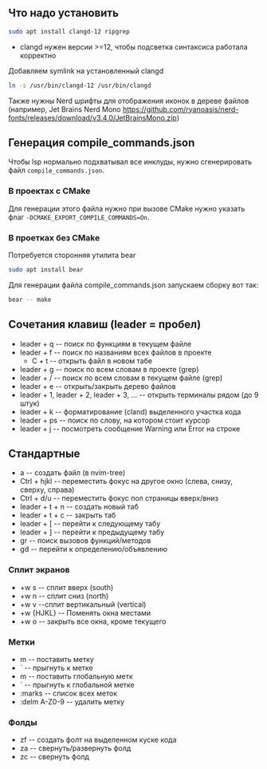 ## Что надо установить
```bash
sudo apt install clangd-12 ripgrep
```
- clangd нужен версии >=12, чтобы подсветка синтаксиса работала корректно

Добавляем symlink на установленный clangd
```bash
ln -s /usr/bin/clangd-12 /usr/bin/clangd
```

Также нужны Nerd шрифты для отображения иконок в дереве файлов (например, Jet Brains Nerd Mono https://github.com/ryanoasis/nerd-fonts/releases/download/v3.4.0/JetBrainsMono.zip)

## Генерация compile_commands.json
Чтобы lsp нормально подхватывал все инклуды, нужно сгенерировать файл `compile_commands.json`.

### В проектах с CMake
Для генерации этого файла  нужно при вызове CMake нужно указать флаг `-DCMAKE_EXPORT_COMPILE_COMMANDS=On`.

### В проетках без CMake
Потребуется сторонняя утилита bear
```bash
sudo apt install bear
```

Для генерации файла compile_commands.json запускаем сборку вот так:
```bash
bear -- make
```

## Сочетания клавиш (leader = пробел)

- leader + q -- поиск по функциям в текущем файле
- leader + f -- поиск по названиям всех файлов в проекте
  - C + t -- открыть файл в новом табе
- leader + g -- поиск по всем словам в проекте (grep)
- leader + / -- поиск по всем словам в текущем файле (grep)
- leader + e -- открыть/закрыть дерево файлов
- leader + 1, leader + 2, leader + 3, ... -- открыть терминалы рядом (до 9 штук)
- leader + k -- форматирование (cland) выделенного участка кода
- leader + ps -- поиск по слову, на котором стоит курсор
- leader + j -- посмотреть сообщение Warning или Error на строке

## Стандартные
- a -- создать файл (в nvim-tree)
- Ctrl + hjkl -- переместить фокус на другое окно (слева, снизу, сверху, справа)
- Ctrl + d/u -- переместить фокус пол страницы вверх/вниз
- leader + t + n -- создать новый таб
- leader + t + c -- закрыть таб
- leader + [ -- перейти к следующему табу
- leader + ] -- перейти к предыдущему табу
- gr -- поиск вызовов функций/методов
- gd -- перейти к определению/объявлению

### Сплит экранов
- <CTRL>+w s -- сплит вверх (south)
- <CTRL>+w n -- сплит сниз (north)
- <CTRL>+w v --сплит вертикальный (vertical)
- <CTRL>+w {HJKL} -- Поменять окна местами
- <CTRL>+w o -- закрыть все окна, кроме текущего

### Метки
- m<lowercase letter> -- поставить метку
- `<lowercase letter> -- прыгнуть к метке
- m<UPPERCASE LETTER> -- поставить глобальную метк
- `<UPPERCASE LETTER> -- прыгнуть к глобальной метке
- :marks -- список всех меток
- :delm A-Z0-9 -- удалить метку

### Фолды
- zf -- создать фолт на выделенном куске кода
- za -- свернуть/развернуть фолд
- zc -- свернуть фолд
